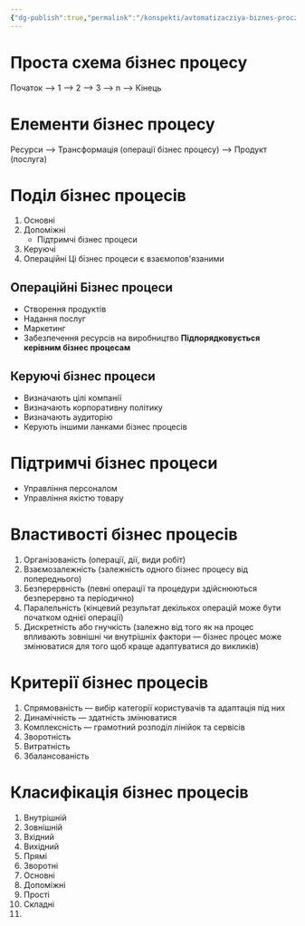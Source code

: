 ```yaml
---
{"dg-publish":true,"permalink":"/konspekti/avtomatizacziya-biznes-proczesiv/1-biznes-proczesi/"}
---
```



# Проста схема бізнес процесу
Початок --> 1 --> 2 --> 3 --> n --> Кінець
# Елементи бізнес процесу
Ресурси --> Трансформація (операції бізнес процесу) --> Продукт (послуга)
# Поділ бізнес процесів
1. Основні
2. Допоміжні
   - Підтримчі бізнес процеси
3. Керуючі
4. Операційні
   Ці бізнес процеси є взаємопов'язаними
## Операційні Бізнес процеси
- Створення продуктів
- Надання послуг
- Маркетинг
- Забезпечення ресурсів на виробництво
  **Підпорядковується керівним бізнес процесам**
## Керуючі бізнес процеси
- Визначають цілі компанії
- Визначають корпоративну політику
- Визначають аудиторію
- Керують іншими ланками бізнес процесів
# Підтримчі бізнес процеси
- Управління персоналом
- Управління якістю товару
# Властивості бізнес процесів
1. Організованість (операції, дії, види робіт)
2. Взаємозалежність (залежність одного бізнес процесу від попереднього)
3. Безперервність (певні операції та процедури здійснюються безперервно та періодично)
4. Паралельність (кінцевий результат декількох операцій може бути початком однієї операції)
5. Дискретність або гнучкість (залежно від того як на процес впливають зовнішні чи внутрішніх фактори — бізнес процес може змінюватися для того щоб краще адаптуватися до викликів)
# Критерії бізнес процесів
1. Спрямованість — вибір категорії користувачів та адаптація під них
2. Динамічність — здатність змінюватися
3. Комплексність — грамотний розподіл лінійок та сервісів
4. Зворотність
5. Витратність
6. Збалансованість
# Класифікація бізнес процесів
1. Внутрішній
2. Зовнішній
3. Вхідний
4. Вихідний
5. Прямі
6. Зворотні
7. Основні
8. Допоміжні
9. Прості
10. Складні
11. 
